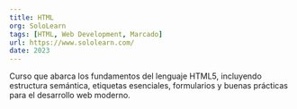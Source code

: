 ```yaml
---
title: HTML
org: SoloLearn
tags: [HTML, Web Development, Marcado]
url: https://www.sololearn.com/
date: 2023
---
```


Curso que abarca los fundamentos del lenguaje HTML5, incluyendo estructura semántica, etiquetas esenciales, formularios y buenas prácticas para el desarrollo web moderno.
